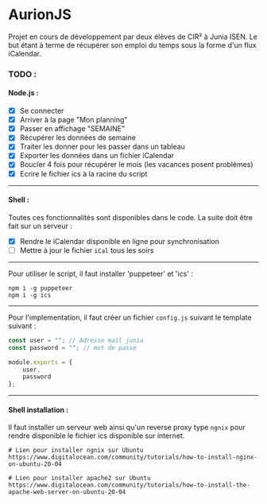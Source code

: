 # AurionJS

Projet en cours de développement par deux élèves de CIR² à Junia ISEN. Le but étant à terme de récupérer son emploi du temps sous la forme d'un flux iCalendar. 

### TODO :
#### Node.js :
- [x] Se connecter
- [x] Arriver à la page "Mon planning"
- [x] Passer en affichage "SEMAINE"
- [x] Récupérer les données de semaine
- [x] Traiter les donner pour les passer dans un tableau
- [x] Exporter les données dans un fichier iCalendar
- [x] Boucler 4 fois pour récupérer le mois (les vacances posent problèmes) 
- [x] Ecrire le fichier ics à la racine du script
----------------------------------------------------------------------------------------------

#### Shell :
Toutes ces fonctionnalités sont disponibles dans le code. 
La suite doit être fait sur un serveur : 
- [x] Rendre le iCalendar disponible en ligne pour synchronisation
- [ ] Mettre à jour le fichier `iCal` tous les soirs

----------------------------------------------------------------------------------------------

Pour utiliser le script, il faut installer 'puppeteer' et 'ics' :
```console
npm i -g puppeteer
npm i -g ics
```
----------------------------------------------------------------------------------------------

Pour l'implementation, il faut créer un fichier `config.js` suivant le template suivant : 

```js
const user = ""; // Adresse mail junia
const password = ""; // mot de passe

module.exports = {
    user,
    password
};
```

----------------------------------------------------------------------------------------------

#### Shell installation :

Il faut installer un serveur web ainsi qu'un reverse proxy type `ngnix` pour rendre disponible le fichier ics disponible sur internet. 

```console
# Lien pour installer ngnix sur Ubuntu
https://www.digitalocean.com/community/tutorials/how-to-install-nginx-on-ubuntu-20-04

# Lien pour installer apache2 sur Ubuntu
https://www.digitalocean.com/community/tutorials/how-to-install-the-apache-web-server-on-ubuntu-20-04
```
